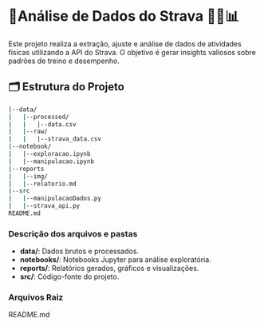 # 📝Análise de Dados do Strava 🏃‍♂️📊

Este projeto realiza a extração, ajuste e análise de dados de atividades físicas utilizando a API do Strava. O objetivo é gerar insights valiosos sobre padrões de treino e desempenho.

## 🗂️ Estrutura do Projeto

```bash
|--data/
|   |--processed/
|   |   |--data.csv
|   |--raw/
|   |   |--strava_data.csv
|--notebook/
|   |--exploracao.ipynb
|   |--manipulacao.ipynb
|--reports
|   |--img/
|   |--relatorio.md
|--src
|   |--manipulacaoDados.py
|   |--strava_api.py
README.md
```

### Descrição dos arquivos e pastas

- **data/**: Dados brutos e processados.
- **notebooks/**: Notebooks Jupyter para análise exploratória.
- **reports/**: Relatórios gerados, gráficos e visualizações.
- **src/**: Código-fonte do projeto.

### Arquivos Raiz

README.md